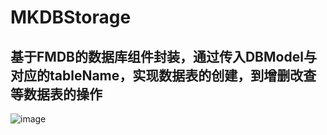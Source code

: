 # MKDBStorage 
## 基于FMDB的数据库组件封装，通过传入DBModel与对应的tableName，实现数据表的创建，到增删改查等数据表的操作

![image](https://user-images.githubusercontent.com/13111933/115378358-0eb0c700-a203-11eb-9215-e3b18938227b.png)
